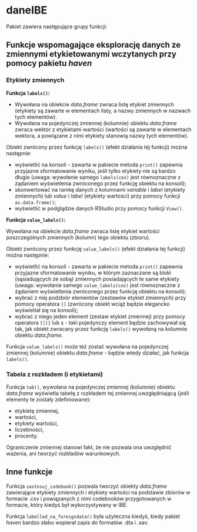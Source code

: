 # daneIBE

Pakiet zawiera następujące grupy funkcji:

## Funkcje wspomagające eksplorację danych ze zmiennymi etykietowanymi wczytanych przy pomocy pakietu *haven*

### Etykiety zmiennych

**Funkcja `labels()`:**

- Wywołana na obiekcie *data.frame* zwraca listę etykiet zmiennych (etykiety są zawarte w elementach listy, a nazwy zmiennych w nazwach tych elementów).
- Wywołana na pojedynczej zmiennej (kolumnie) obiektu *data.frame* zwraca wektor z etykietami wartości (wartości są zawarte w elementach wektora, a powiązane z nimi etykiety stanowią nazwy tych elementów).

Obiekt zwrócony przez funkcję `labels()` (efekt działania tej funkcji) można następnie:
  
- wyświetlić na konsoli - zawarta w pakiecie metoda `print()` zapewnia przyjazne sformatowanie wyniku, jeśli tylko etykiety nie są bardzo długie (uwaga: wywołanie samego `labels(coś)` jest równoznaczne z żądaniem wyświetlenia zwróconego przez funkcję obiektu na konsoli);
- skonwertować na ramkę danych z kolumnami *variable* i *label* (etykiety zmiennych) lub *value* i *label* (etykiety wartości) przy pomocy funkcji `as.data.frame()`;
- wyświetlić w podglądzie danych RStudio przy pomocy funkcji `View()`.

**Funkcja `value_labels()`:**

Wywołana na obiekcie *data.frame* zwraca listę etykiet wartości poszczególnych zmiennych (kolumn) tego obiektu (zbioru).

Obiekt zwrócony przez funkcję `value_labels()` (efekt działania tej funkcji) można następnie:
  
- wyświetlić na konsoli - zawarta w pakiecie metoda `print()` zapewnia przyjazne sformatowanie wyniku, w którym zaznaczane są bloki (sąsiadujących ze sobą) zmiennych posiadających te same etykiety (uwaga: wywołanie samego `value_labels(coś)` jest równoznaczne z żądaniem wyświetlenia zwróconego przez funkcję obiektu na konsoli);
- wybrać z niej podzbiór elementów (zestawów etykiet zmiennych) przy pomocy operatora `[]` (zwrócony obiekt wciąż będzie elegancko wyświetlał się na konsoli);
- wybrać z niego jeden element (zestaw etykiet zmiennej) przy pomocy operatora `[[]]` lub `$` - taki pojedynczy element będzie zachowywał się tak, jak obiekt zwracany przez funkcję `labels()` wywołaną na kolumnie obiektu *data.frame*.

Funkcja `value_labels()` może też zostać wywołana na pojedynczej zmiennej (kolumnie) obiektu *data.frame* - będzie wtedy działać, jak funkcja `labels()`.

### Tabela z rozkładem (i etykietami)

Funkcja `tab()`, wywołana na pojedynczej zmiennej (kolumnie) obiektu *data.frame* wyświetla tabelę z rozkładem tej zmiennej uwzględniającą (jeśli elementy te zostały zdefiniowane):

- etykietę zmiennej,
- wartości,
- etykiety wartości,
- liczebności,
- procenty.

Ograniczenie zmiennej stanowi fakt, że nie pozwala ona uwzględnić ważenia, ani tworzyć rozkładów warunkowych.

## Inne funkcje

Funkcja `zastosuj_codebook()` pozwala tworzyć obiekty *data.frame* zawierające etykiety zmiennych i etykiety wartości na podstawie zbiorów w formacie .csv i powiązanych z nimi codebooków przygotowanych w formacie, który kiedyś był wykorzystywany w IBE.

Funkcja `labelled_na_foreigndata()` była użyteczna kiedyś, kiedy pakiet *haven* bardzo słabo wspierał zapis do formatów .dta i .sav.
